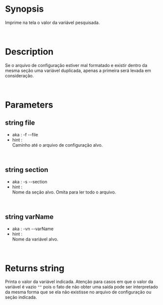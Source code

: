 # Synopsis

Imprime na tela o valor da variável pesquisada.



&nbsp;

# Description

Se o arquivo de configuração estiver mal formatado e existir dentro da mesma 
seção uma variável duplicada, apenas a primeira será levada em consideração.



&nbsp;

# Parameters

## string file

- aka       : -f --file
- hint      :  
  Caminho até o arquivo de configuração alvo.


&nbsp;

## string section

- aka       : -s --section
- hint      :  
  Nome da seção alvo. Omita para ler todo o arquivo.


&nbsp;

## string varName

- aka       : -vn --varName
- hint      :  
  Nome da variável alvo.



&nbsp;

# Returns string

Printa o valor da variável indicada.
Atenção para casos em que o valor da variável é vazio `""` pois o fato de não 
obter uma saída pode ser interpretado da mesma forma que se ela não existisse 
no arquivo de configuração ou seção indicada.